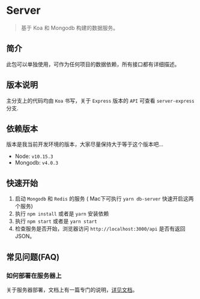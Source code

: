 # Server

> 基于 Koa 和 Mongodb 构建的数据服务。

## 简介

此包可以单独使用，可作为任何项目的数据依赖，所有接口都有详细描述。

## 版本说明

主分支上的代码均由 `Koa` 书写，关于 `Express` 版本的 `API` 可查看 `server-express` 分支.

## 依赖版本

版本是我当前开发环境的版本，大家尽量保持大于等于这个版本吧...

  - Node: `v10.15.3`
  - Mongodb: `v4.0.3`

## 快速开始

  1. 启动 `Mongodb` 和 `Redis` 的服务 ( Mac下可执行 `yarn db-server` 快速开启这两个服务)
  2. 执行 `npm install` 或者是 `yarn` 安装依赖
  3. 执行 `npm start` 或者是 `yarn start`
  4. 检查服务是否开始，浏览器访问 `http://localhost:3000/api` 是否有返回JSON。

## 常见问题(FAQ)

### 如何部署在服务器上

关于服务器部署，文档上有一篇专门的说明，[详见文档](https://docs.mintsweet.cn/#/deploy)。
